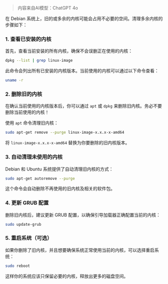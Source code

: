 > 内容来自AI模型：ChatGPT 4o

在 Debian 系统上，旧的或多余的内核可能会占用不必要的空间。清理多余内核的步骤如下：

### 1. 查看已安装的内核
首先，查看当前安装的所有内核，确保不会误删正在使用的内核：

```bash
dpkg --list | grep linux-image
```

此命令会列出所有已安装的内核版本。当前使用的内核可以通过以下命令查看：

```bash
uname -r
```

### 2. 删除旧的内核
在确认当前使用的内核版本后，你可以通过 `apt` 或 `dpkg` 来删除旧内核。务必不要删除当前使用的内核！

使用 `apt` 命令清理旧内核：

```bash
sudo apt-get remove --purge linux-image-x.x.x-x-amd64
```

将 `linux-image-x.x.x-x-amd64` 替换为你要删除的旧内核版本。

### 3. 自动清理未使用的内核
Debian 和 Ubuntu 系统提供了自动清理旧内核的方式：

```bash
sudo apt-get autoremove --purge
```

这个命令会自动删除不再使用的旧内核及相关的软件包。

### 4. 更新 GRUB 配置
删除旧内核后，建议更新 GRUB 配置，以确保引导加载器正确配置当前的内核：

```bash
sudo update-grub
```

### 5. 重启系统（可选）
如果你删除了旧内核，并且想要确保系统正常使用当前的内核，可以选择重启系统：

```bash
sudo reboot
```

这样你的系统应该只保留必要的内核，释放出更多的磁盘空间。
